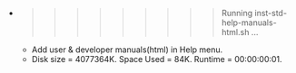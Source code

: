 * >>>>>>>>> Running inst-std-help-manuals-html.sh ...
  * Add user & developer manuals(html) in Help menu.
  * Disk size = 4077364K. Space Used = 84K. Runtime = 00:00:00:01.
